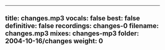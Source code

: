 
---
title: changes.mp3
vocals: false
best: false
definitive: false
recordings: changes-0
filename: changes.mp3
mixes: changes-mp3
folder: 2004-10-16/changes
weight: 0
---
